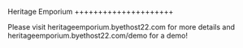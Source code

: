 Heritage Emporium
+++++++++++++++++++++

Please visit heritageemporium.byethost22.com for more details and heritageemporium.byethost22.com/demo for a demo!
